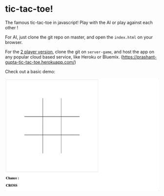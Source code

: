 # tic-tac-toe!
The famous tic-tac-toe in javascript! Play with the AI or play against each other !

For AI, just clone the git repo on master, and open the `index.html` on your browser.

For the [2 player version](https://github.com/prashantgupta24/tic-tac-toe/tree/server_game), clone the git on `server-game`, and host the app on any popular cloud based service, like Heroku or Bluemix.
(https://prashant-gupta-tic-tac-toe.herokuapp.com/)

Check out a basic demo:

![](https://github.com/prashantgupta24/tic-tac-toe/blob/master/tic-tac-toe.gif)
